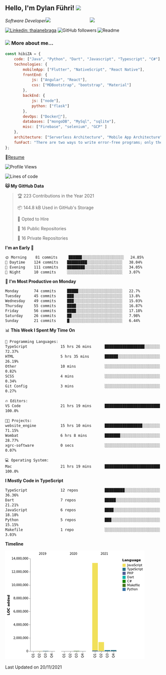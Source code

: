 <h2>Hello, I'm Dylan Führi! <img src="https://media.giphy.com/media/12oufCB0MyZ1Go/giphy.gif" width="50"></h2>
<img align='right' src="https://media.giphy.com/media/836HiJc7pgzy8iNXCn/giphy.gif" width="230">
<p><em>Software Developer</a><img src="https://media.giphy.com/media/WUlplcMpOCEmTGBtBW/giphy.gif" width="30"> 
</em></p>

[![Linkedin: thaianebraga](https://img.shields.io/badge/-Dylan-blue?style=flat-square&logo=Linkedin&logoColor=white&link=https://www.linkedin.com/in/dylan-fuhri/)](https://www.linkedin.com/in/dylan-fuhri/)
![GitHub followers](https://img.shields.io/github/followers/HibiZA?style=social)
![Readme](https://github.com/HibiZA/HibiZA/workflows/Readme/badge.svg)

### <img src="https://media.giphy.com/media/VgCDAzcKvsR6OM0uWg/giphy.gif" width="50"> More about me...  

```javascript
const hibiZA = {
    code: ["Java", "Python", "Dart", "Javascript", "Typescript", "C#"],
    technologies: {
        mobileApp: ["Flutter", "NativeScript", "React Native"],
        frontEnd: {
            js: ["Angular", "React"],
            css: ["MDBootstrap", "bootstrap", "Material"]
        },
        backEnd: {
            js: ["node"],
            python: ["flask"]
        },
        devOps: ["Docker🐳"],
        databases: ["mongoDB", "MySql", "sqlite"],
        misc: ["Firebase", "selenium", "GCP" ]
    },
    architecture: ["Serverless Architecture", "Mobile App Architecture"],
    funFact: "There are two ways to write error-free programs; only the third one works"
};
```
📝[Resume](https://drive.google.com/file/d/1RjxKCcvUeoyYgnL_eCwQ9zay77Ayr0Xu/view?usp=sharing)
<!--START_SECTION:waka-->
![Profile Views](http://img.shields.io/badge/Profile%20Views-1-blue)

![Lines of code](https://img.shields.io/badge/From%20Hello%20World%20I%27ve%20Written-15.1%20million%20lines%20of%20code-blue)

**🐱 My GitHub Data** 

> 🏆 223 Contributions in the Year 2021
 > 
> 📦 144.8 kB Used in GitHub's Storage 
 > 
> 💼 Opted to Hire
 > 
> 📜 16 Public Repositories 
 > 
> 🔑 16 Private Repositories  
 > 
**I'm an Early 🐤** 

```text
🌞 Morning    81 commits     ██████░░░░░░░░░░░░░░░░░░░   24.85% 
🌆 Daytime    124 commits    █████████░░░░░░░░░░░░░░░░   38.04% 
🌃 Evening    111 commits    ████████░░░░░░░░░░░░░░░░░   34.05% 
🌙 Night      10 commits     ░░░░░░░░░░░░░░░░░░░░░░░░░   3.07%

```
📅 **I'm Most Productive on Monday** 

```text
Monday       74 commits     █████░░░░░░░░░░░░░░░░░░░░   22.7% 
Tuesday      45 commits     ███░░░░░░░░░░░░░░░░░░░░░░   13.8% 
Wednesday    49 commits     ███░░░░░░░░░░░░░░░░░░░░░░   15.03% 
Thursday     55 commits     ████░░░░░░░░░░░░░░░░░░░░░   16.87% 
Friday       56 commits     ████░░░░░░░░░░░░░░░░░░░░░   17.18% 
Saturday     26 commits     ██░░░░░░░░░░░░░░░░░░░░░░░   7.98% 
Sunday       21 commits     █░░░░░░░░░░░░░░░░░░░░░░░░   6.44%

```


📊 **This Week I Spent My Time On** 

```text
💬 Programming Languages: 
TypeScript               15 hrs 26 mins      ██████████████████░░░░░░░   72.37% 
HTML                     5 hrs 35 mins       ██████░░░░░░░░░░░░░░░░░░░   26.19% 
Other                    10 mins             ░░░░░░░░░░░░░░░░░░░░░░░░░   0.82% 
SCSS                     4 mins              ░░░░░░░░░░░░░░░░░░░░░░░░░   0.34% 
Git Config               3 mins              ░░░░░░░░░░░░░░░░░░░░░░░░░   0.27%

🔥 Editors: 
VS Code                  21 hrs 19 mins      █████████████████████████   100.0%

🐱‍💻 Projects: 
website_engine           15 hrs 10 mins      █████████████████░░░░░░░░   71.15% 
Wombat                   6 hrs 8 mins        ███████░░░░░░░░░░░░░░░░░░   28.77% 
xgrc-software            0 secs              ░░░░░░░░░░░░░░░░░░░░░░░░░   0.07%

💻 Operating System: 
Mac                      21 hrs 19 mins      █████████████████████████   100.0%

```

**I Mostly Code in TypeScript** 

```text
TypeScript               12 repos            █████████░░░░░░░░░░░░░░░░   36.36% 
Dart                     7 repos             █████░░░░░░░░░░░░░░░░░░░░   21.21% 
JavaScript               6 repos             ████░░░░░░░░░░░░░░░░░░░░░   18.18% 
Python                   5 repos             ███░░░░░░░░░░░░░░░░░░░░░░   15.15% 
Makefile                 1 repo              ░░░░░░░░░░░░░░░░░░░░░░░░░   3.03%

```


**Timeline**

![Chart not found](https://raw.githubusercontent.com/HibiZA/HibiZA/master/charts/bar_graph.png) 


 Last Updated on 20/11/2021
<!--END_SECTION:waka-->
